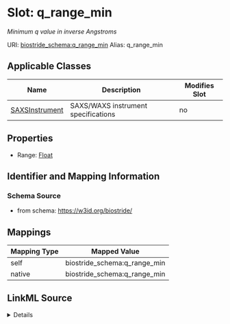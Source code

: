 

# Slot: q_range_min 


_Minimum q value in inverse Angstroms_





URI: [biostride_schema:q_range_min](https://w3id.org/biostride/schema/q_range_min)
Alias: q_range_min

<!-- no inheritance hierarchy -->





## Applicable Classes

| Name | Description | Modifies Slot |
| --- | --- | --- |
| [SAXSInstrument](SAXSInstrument.md) | SAXS/WAXS instrument specifications |  no  |






## Properties

* Range: [Float](Float.md)




## Identifier and Mapping Information






### Schema Source


* from schema: https://w3id.org/biostride/




## Mappings

| Mapping Type | Mapped Value |
| ---  | ---  |
| self | biostride_schema:q_range_min |
| native | biostride_schema:q_range_min |




## LinkML Source

<details>
```yaml
name: q_range_min
description: Minimum q value in inverse Angstroms
from_schema: https://w3id.org/biostride/
rank: 1000
alias: q_range_min
owner: SAXSInstrument
domain_of:
- SAXSInstrument
range: float

```
</details>